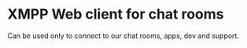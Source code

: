 # XMPP Web client for chat rooms

Can be used only to connect to our chat rooms, apps, dev and support.

